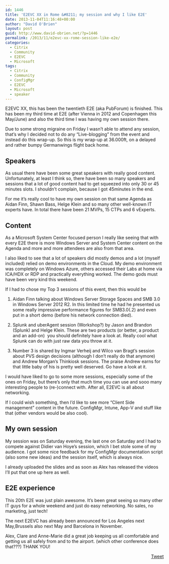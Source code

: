 ```yaml
---
id: 1446
title: 'E2EVC XX in Rome &#8211; my session and why I like E2E'
date: 2013-11-04T11:16:48+00:00
author: "David O'Brien"
layout: post
guid: http://www.david-obrien.net/?p=1446
permalink: /2013/11/e2evc-xx-rome-session-like-e2e/
categories:
  - Citrix
  - Community
  - E2EVC
  - Microsoft
tags:
  - Citrix
  - Community
  - ConfigMgr
  - E2EVC
  - Microsoft
  - speaker
---
```

E2EVC XX, this has been the twentieth E2E (aka PubForum) is finished. This has been my third time at E2E (after Vienna in 2012 and Copenhagen this May/June) and also the third time I was having my own session there.

Due to some strong migraine on Friday I wasn’t able to attend any session, that’s why I decided not to do any “Live-blogging” from the event and instead do this wrap-up. So this is my wrap-up at 36.000ft, on a delayed and rather bumpy Germanwings flight back home.

## Speakers

As usual there have been some great speakers with really good content. Unfortunately, at least I think so, there have been so many speakers and sessions that a lot of good content had to get squeezed into only 30 or 45 minutes slots. I shouldn’t complain, because I got 45minutes in the end.
  
For me it’s really cool to have my own session on that same Agenda as Aidan Finn, Shawn Bass, Helge Klein and so many other well-known IT experts have. In total there have been 21 MVPs, 15 CTPs and 6 vExperts.

## Content

As a Microsoft System Center focused person I really like seeing that with every E2E there is more Windows Server and System Center content on the Agenda and more and more attendees are also from that area.
  
I also liked to see that a lot of speakers did mostly demos and a lot (myself included) relied on demo environments in the Cloud. My demo environment was completely on Windows Azure, others accessed their Labs at home via ICA/HDX or RDP and practically everything worked. The demo gods must have been very kind this weekend.
  
If I had to chose my Top 3 sessions of this event, then this would be

1. Aidan Finn talking about Windows Server Storage Spaces and SMB 3.0 in Windows Server 2012 R2. In this limited time he had he presented us some really impressive performance figures for SMB3.0(.2) and even put in a short demo (before his network connection died).
  
2. Splunk and uberAgent session (Workshop?) by Jason and Brandon (Splunk) and Helge Klein. These are two products (or better, a product and an add-on)  you should definitely have a look at. Really cool what Splunk can do with just raw data you throw at it.
  
3. Number 3 is shared by Ingmar Verheij and Wilco van Bragt’s session about PVS design decisions (although I don’t really do that anymore) and Andrew Morgan’s Thinkiosk sessions. The praise Andrew earns for that little baby of his is pretty well deserved. Go have a look at it.

I would have liked to go to some more sessions, especially some of the ones on Friday, but there’s only that much time you can use and sooo many interesting people to (re-)connect with. After all, E2EVC is all about networking.

If I could wish something, then I’d like to see more “Client Side management” content in the future. ConfigMgr, Intune, App-V and stuff like that (other vendors would be also cool).

## My own session

My session was on Saturday evening, the last one on Saturday and I had to compete against Didier van Hoye’s session, which I bet stole some of my audience. I got some nice feedback for my ConfigMgr documentation script (also some new ideas) and the session itself, which is always nice.
  
I already uploaded the slides and as soon as Alex has released the videos I’ll put that one up here as well.

## E2E experience

This 20th E2E was just plain awesome. It’s been great seeing so many other IT guys for a whole weekend and just do easy networking. No sales, no marketing, just tech!

The next E2EVC has already been announced for Los Angeles next May,Brussels also next May and Barcelona in November.
  
Alex, Clare and Anne-Marie did a great job keeping us all comfortable and getting us all safely from and to the airport. (which other conference does that???) THANK YOU! 

<div style="float: right; margin-left: 10px;">
  <a href="https://twitter.com/share" onclick="_gaq.push(['_trackEvent', 'outbound-article', 'https://twitter.com/share', 'Tweet']);" class="twitter-share-button" data-hashtags="Citrix,Community,ConfigMgr,E2EVC,Microsoft,speaker" data-count="vertical" data-url="http://www.david-obrien.net/2013/11/e2evc-xx-rome-session-like-e2e/">Tweet</a>
</div>
